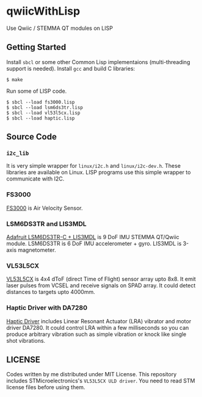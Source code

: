 # qwiicWithLisp
Use Qwiic / STEMMA QT modules on LISP


## Getting Started

Install `sbcl` or some other Common Lisp implementaions (multi-threading support is needed).
Install `gcc` and build C libraries:

```
$ make
```

Run some of LISP code.

```
$ sbcl --load fs3000.lisp
$ sbcl --load lsm6ds3tr.lisp
$ sbcl --load vl53l5cx.lisp
$ sbcl --load haptic.lisp
```

## Source Code

### `i2c_lib`

It is very simple wrapper for `linux/i2c.h` and `linux/i2c-dev.h`.
These libraries are available on Linux.
LISP programs use this simple wrapper to communicate with I2C.

### FS3000

[FS3000](https://www.sparkfun.com/products/18377)  is Air Velocity Sensor.

### LSM6DS3TR and LIS3MDL

[Adafruit LSM6DS3TR-C + LIS3MDL](https://www.adafruit.com/product/5543) is 9 DoF IMU STEMMA QT/Qwiic module.
LSM6DS3TR is 6 DoF IMU accelerometer + gyro.
LIS3MDL is 3-axis magnetometer.

### VL53L5CX

[VL53L5CX](https://www.sparkfun.com/products/18642) is 4x4 dToF (direct Time of Flight) sensor array upto 8x8.
It emit laser pulses from VCSEL and receive signals on SPAD array.
It could detect distances to targets upto 4000mm.

### Haptic Driver with DA7280

[Haptic Driver](https://www.sparkfun.com/products/17590) includes Linear Resonant Actuator (LRA) vibrator and motor driver DA7280.
It could control LRA within a few milliseconds so you can produce arbitrary vibration such as simple vibration or knock like single shot vibrations.


## LICENSE

Codes written by me distributed under MIT License.
This repository includes STMicroelectronics's `VL53L5CX ULD driver`.
You need to read STM license files before using them.
